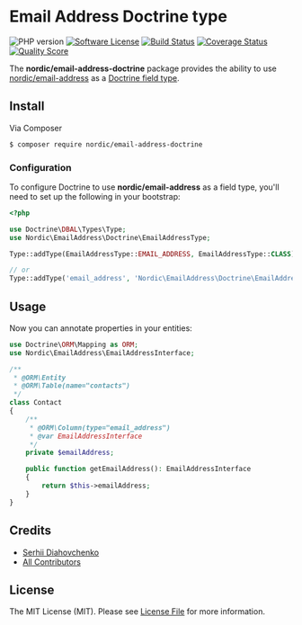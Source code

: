 # Email Address Doctrine type

![PHP version][ico-php-version]
[![Software License][ico-license]](LICENSE.md)
[![Build Status][ico-travis]][link-travis]
[![Coverage Status][ico-scrutinizer]][link-scrutinizer]
[![Quality Score][ico-code-quality]][link-code-quality]

The **nordic/email-address-doctrine** package provides the ability to use [nordic/email-address][link-nordic-email-address] as a [Doctrine field type][link-doctrine-field-type].

## Install

Via Composer

```bash
$ composer require nordic/email-address-doctrine
```

### Configuration

To configure Doctrine to use **nordic/email-address** as a field type, you'll need to set up the following in your bootstrap:

```php
<?php

use Doctrine\DBAL\Types\Type;
use Nordic\EmailAddress\Doctrine\EmailAddressType;

Type::addType(EmailAddressType::EMAIL_ADDRESS, EmailAddressType::CLASS);

// or
Type::addType('email_address', 'Nordic\EmailAddress\Doctrine\EmailAddressType');
```

## Usage

Now you can annotate properties in your entities:

```php
use Doctrine\ORM\Mapping as ORM;
use Nordic\EmailAddress\EmailAddressInterface;

/**
 * @ORM\Entity
 * @ORM\Table(name="contacts")
 */
class Contact
{
    /**
     * @ORM\Column(type="email_address")
     * @var EmailAddressInterface
     */
    private $emailAddress;

    public function getEmailAddress(): EmailAddressInterface
    {
        return $this->emailAddress;
    }
}
```

## Credits

- [Serhii Diahovchenko][link-author]
- [All Contributors][link-contributors]

## License

The MIT License (MIT). Please see [License File](LICENSE.md) for more information.

[ico-php-version]: https://img.shields.io/travis/php-v/nordic-alliance/email-address-doctrine.svg?style=flat-square
[ico-license]: https://img.shields.io/badge/license-MIT-brightgreen.svg?style=flat-square
[ico-travis]: https://img.shields.io/travis/nordic-alliance/email-address-doctrine/master.svg?style=flat-square
[ico-scrutinizer]: https://img.shields.io/scrutinizer/coverage/g/nordic-alliance/email-address-doctrine.svg?style=flat-square
[ico-code-quality]: https://img.shields.io/scrutinizer/g/nordic-alliance/email-address-doctrine.svg?style=flat-square

[link-travis]: https://travis-ci.org/nordic-alliance/email-address
[link-code-quality]: https://scrutinizer-ci.com/g/nordic-alliance/email-address
[link-scrutinizer]: https://scrutinizer-ci.com/g/nordic-alliance/email-address/code-structure
[link-author]: https://github.com/DyaGa
[link-contributors]: ../../contributors

[link-nordic-email-address]: https://github.com/nordic-alliance/email-address
[link-doctrine-field-type]: https://www.doctrine-project.org/projects/doctrine-dbal/en/latest/reference/types.html